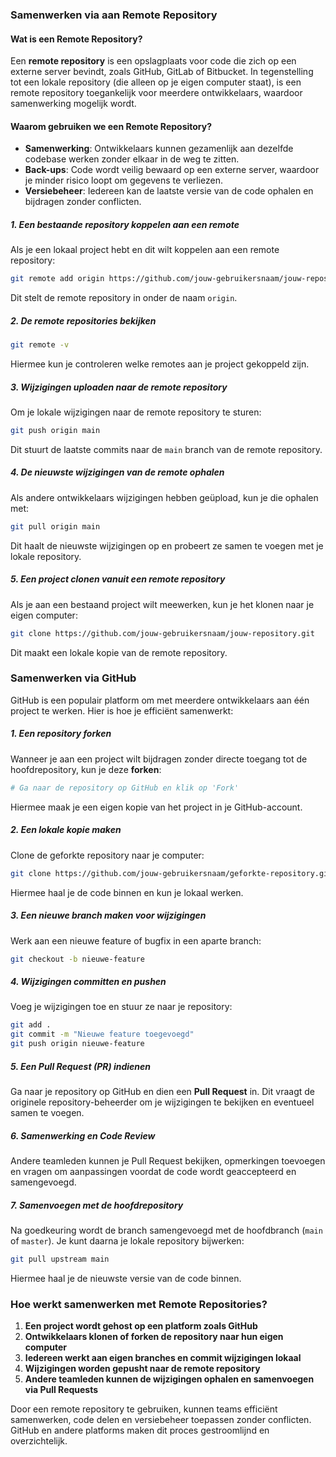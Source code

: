 ### Samenwerken via aan Remote Repository

#### Wat is een Remote Repository?
Een **remote repository** is een opslagplaats voor code die zich op een externe server bevindt, zoals GitHub, GitLab of Bitbucket. In tegenstelling tot een lokale repository (die alleen op je eigen computer staat), is een remote repository toegankelijk voor meerdere ontwikkelaars, waardoor samenwerking mogelijk wordt.

#### Waarom gebruiken we een Remote Repository?
- **Samenwerking**: Ontwikkelaars kunnen gezamenlijk aan dezelfde codebase werken zonder elkaar in de weg te zitten.
- **Back-ups**: Code wordt veilig bewaard op een externe server, waardoor je minder risico loopt om gegevens te verliezen.
- **Versiebeheer**: Iedereen kan de laatste versie van de code ophalen en bijdragen zonder conflicten.

##### 1. Een bestaande repository koppelen aan een remote
Als je een lokaal project hebt en dit wilt koppelen aan een remote repository:
```sh
git remote add origin https://github.com/jouw-gebruikersnaam/jouw-repository.git
```
Dit stelt de remote repository in onder de naam `origin`.

##### 2. De remote repositories bekijken
```sh
git remote -v
```
Hiermee kun je controleren welke remotes aan je project gekoppeld zijn.

##### 3. Wijzigingen uploaden naar de remote repository
Om je lokale wijzigingen naar de remote repository te sturen:
```sh
git push origin main
```
Dit stuurt de laatste commits naar de `main` branch van de remote repository.

##### 4. De nieuwste wijzigingen van de remote ophalen
Als andere ontwikkelaars wijzigingen hebben geüpload, kun je die ophalen met:
```sh
git pull origin main
```
Dit haalt de nieuwste wijzigingen op en probeert ze samen te voegen met je lokale repository.

##### 5. Een project clonen vanuit een remote repository
Als je aan een bestaand project wilt meewerken, kun je het klonen naar je eigen computer:
```sh
git clone https://github.com/jouw-gebruikersnaam/jouw-repository.git
```
Dit maakt een lokale kopie van de remote repository.

### Samenwerken via GitHub
GitHub is een populair platform om met meerdere ontwikkelaars aan één project te werken. Hier is hoe je efficiënt samenwerkt:

##### 1. Een repository forken
Wanneer je aan een project wilt bijdragen zonder directe toegang tot de hoofdrepository, kun je deze **forken**:
```sh
# Ga naar de repository op GitHub en klik op 'Fork'
```
Hiermee maak je een eigen kopie van het project in je GitHub-account.

##### 2. Een lokale kopie maken
Clone de geforkte repository naar je computer:
```sh
git clone https://github.com/jouw-gebruikersnaam/geforkte-repository.git
```
Hiermee haal je de code binnen en kun je lokaal werken.

##### 3. Een nieuwe branch maken voor wijzigingen
Werk aan een nieuwe feature of bugfix in een aparte branch:
```sh
git checkout -b nieuwe-feature
```

##### 4. Wijzigingen committen en pushen
Voeg je wijzigingen toe en stuur ze naar je repository:
```sh
git add .
git commit -m "Nieuwe feature toegevoegd"
git push origin nieuwe-feature
```

##### 5. Een Pull Request (PR) indienen
Ga naar je repository op GitHub en dien een **Pull Request** in. Dit vraagt de originele repository-beheerder om je wijzigingen te bekijken en eventueel samen te voegen.

##### 6. Samenwerking en Code Review
Andere teamleden kunnen je Pull Request bekijken, opmerkingen toevoegen en vragen om aanpassingen voordat de code wordt geaccepteerd en samengevoegd.

##### 7. Samenvoegen met de hoofdrepository
Na goedkeuring wordt de branch samengevoegd met de hoofdbranch (`main` of `master`). Je kunt daarna je lokale repository bijwerken:
```sh
git pull upstream main
```
Hiermee haal je de nieuwste versie van de code binnen.

### Hoe werkt samenwerken met Remote Repositories?
1. **Een project wordt gehost op een platform zoals GitHub**
2. **Ontwikkelaars klonen of forken de repository naar hun eigen computer**
3. **Iedereen werkt aan eigen branches en commit wijzigingen lokaal**
4. **Wijzigingen worden gepusht naar de remote repository**
5. **Andere teamleden kunnen de wijzigingen ophalen en samenvoegen via Pull Requests**

Door een remote repository te gebruiken, kunnen teams efficiënt samenwerken, code delen en versiebeheer toepassen zonder conflicten. GitHub en andere platforms maken dit proces gestroomlijnd en overzichtelijk.

